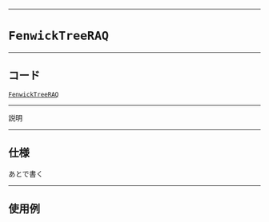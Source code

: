 _____

# `FenwickTreeRAQ`

_____

## コード

[`FenwickTreeRAQ`](https://github.com/titan-23/Library_py/blob/main/DataStructures/FenwickTree/FenwickTreeRAQ.py)
<!-- code=https://github.com/titan-23/Library_py/blob/main/DataStructures\FenwickTree\FenwickTreeRAQ.py -->

_____

説明

_____

## 仕様

あとで書く

_____

## 使用例

```python
```

